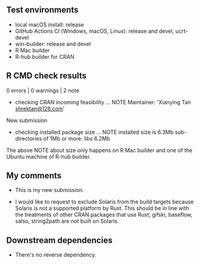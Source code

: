 ## Test environments

* local macOS install: release
* GitHub Actions CI (Windows, macOS, Linux): release and devel, ucrt-devel
* win-builder: release and devel
* R Mac builder
* R-hub builder for CRAN

## R CMD check results

0 errors | 0 warnings | 2 note

* checking CRAN incoming feasibility ... NOTE
Maintainer: 'Xianying Tan <shrektan@126.com>'

New submission

* checking installed package size ... NOTE
  installed size is  6.3Mb
  sub-directories of 1Mb or more:
    libs   6.2Mb

The above NOTE about size only happens on R Mac builder and one of the Ubuntu machine of R-hub builder.

## My comments

* This is my new submission.

* I would like to request to exclude Solaris from the build targets because
  Solaris is not a supported platform by Rust. This should be in line with the
  treatments of other CRAN packages that use Rust; gifski, baseflow, salso,
  string2path are not built on Solaris.

## Downstream dependencies

* There's no reverse dependency.
